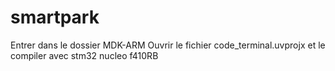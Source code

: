 # smartpark
Entrer dans le dossier MDK-ARM
Ouvrir le fichier code_terminal.uvprojx et le compiler avec stm32 nucleo f410RB

